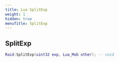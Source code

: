 ```yaml
---
title: Lua SplitExp
weight: 1
hidden: true
menuTitle: SplitExp
---
```

## SplitExp
```lua
Raid:SplitExp(uint32 exp, Lua_Mob other); -- void
```